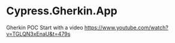 # Cypress.Gherkin.App
Gherkin POC
Start with a video https://www.youtube.com/watch?v=TGLQN3xEnaU&t=479s
